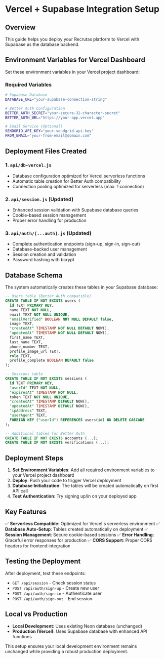 # Vercel + Supabase Integration Setup

## Overview
This guide helps you deploy your Recrutas platform to Vercel with Supabase as the database backend.

## Environment Variables for Vercel Dashboard

Set these environment variables in your Vercel project dashboard:

### Required Variables
```bash
# Supabase Database
DATABASE_URL="your-supabase-connection-string"

# Better Auth Configuration
BETTER_AUTH_SECRET="your-secure-32-character-secret"
BETTER_AUTH_URL="https://your-app.vercel.app"

# Email Service (Optional)
SENDGRID_API_KEY="your-sendgrid-api-key"
FROM_EMAIL="your-from-email@domain.com"
```

## Deployment Files Created

### 1. `api/db-vercel.js`
- Database configuration optimized for Vercel serverless functions
- Automatic table creation for Better Auth compatibility
- Connection pooling optimized for serverless (max: 1 connection)

### 2. `api/session.js` (Updated)
- Enhanced session validation with Supabase database queries
- Cookie-based session management
- Proper error handling for production

### 3. `api/auth/[...auth].js` (Updated)
- Complete authentication endpoints (sign-up, sign-in, sign-out)
- Database-backed user management
- Session creation and validation
- Password hashing with bcrypt

## Database Schema

The system automatically creates these tables in your Supabase database:

```sql
-- Users table (Better Auth compatible)
CREATE TABLE IF NOT EXISTS users (
  id TEXT PRIMARY KEY,
  name TEXT NOT NULL,
  email TEXT NOT NULL UNIQUE,
  "emailVerified" BOOLEAN NOT NULL DEFAULT false,
  image TEXT,
  "createdAt" TIMESTAMP NOT NULL DEFAULT NOW(),
  "updatedAt" TIMESTAMP NOT NULL DEFAULT NOW(),
  first_name TEXT,
  last_name TEXT,
  phone_number TEXT,
  profile_image_url TEXT,
  role TEXT,
  profile_complete BOOLEAN DEFAULT false
);

-- Sessions table
CREATE TABLE IF NOT EXISTS sessions (
  id TEXT PRIMARY KEY,
  "userId" TEXT NOT NULL,
  "expiresAt" TIMESTAMP NOT NULL,
  token TEXT NOT NULL UNIQUE,
  "createdAt" TIMESTAMP DEFAULT NOW(),
  "updatedAt" TIMESTAMP DEFAULT NOW(),
  "ipAddress" TEXT,
  "userAgent" TEXT,
  FOREIGN KEY ("userId") REFERENCES users(id) ON DELETE CASCADE
);

-- Additional tables for Better Auth
CREATE TABLE IF NOT EXISTS accounts (...);
CREATE TABLE IF NOT EXISTS verifications (...);
```

## Deployment Steps

1. **Set Environment Variables**: Add all required environment variables to your Vercel project dashboard
2. **Deploy**: Push your code to trigger Vercel deployment
3. **Database Initialization**: The tables will be created automatically on first API call
4. **Test Authentication**: Try signing up/in on your deployed app

## Key Features

✅ **Serverless Compatible**: Optimized for Vercel's serverless environment
✅ **Database Auto-Setup**: Tables created automatically on deployment
✅ **Session Management**: Secure cookie-based sessions
✅ **Error Handling**: Graceful error responses for production
✅ **CORS Support**: Proper CORS headers for frontend integration

## Testing the Deployment

After deployment, test these endpoints:
- `GET /api/session` - Check session status
- `POST /api/auth/sign-up` - Create new user
- `POST /api/auth/sign-in` - Authenticate user
- `POST /api/auth/sign-out` - End session

## Local vs Production

- **Local Development**: Uses existing Neon database (unchanged)
- **Production (Vercel)**: Uses Supabase database with enhanced API functions

This setup ensures your local development environment remains unchanged while providing a robust production deployment.